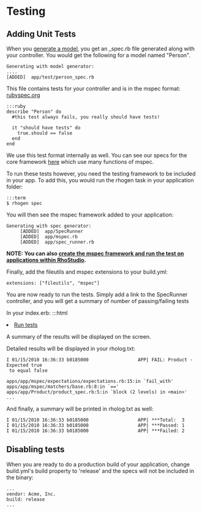 # Testing
## Adding Unit Tests
When you [generate a model](rhom_ruby#creating-a-ruby-data-model), you get an _spec.rb file generated along with your controller. You would get the following for a model named "Person".

	Generating with model generator:
	....
	[ADDED]  app/test/person_spec.rb

This file contains tests for your controller and is in the mspec format: [rubyspec.org](http://rubyspec.org/) 

	:::ruby
	describe "Person" do
	  #this test always fails, you really should have tests!

	  it "should have tests" do
	    true.should == false
	  end
	end

We use this test format internally as well. You can see our specs for the core framework [here](http://github.com/rhomobile/rhodes/tree/1.4.0/spec/framework_spec/app/spec/) which use many functions of mspec.

To run these tests however, you need the testing framework to be included in your app. To add this, you would run the rhogen task in your application folder:

	:::term
	$ rhogen spec

You will then see the mspec framework added to your application:

	Generating with spec generator:
	     [ADDED]  app/SpecRunner
	     [ADDED]  app/mspec.rb
	     [ADDED]  app/spec_runner.rb

**NOTE: You can also [create the mspec framework and run the test on applications within RhoStudio](../../2.2.0/rhostudio.tutorial#running-a-unit-test-in-rhostudio).**

Finally, add the fileutils and mspec extensions to your build.yml:
	
	extensions: ["fileutils", "mspec"]

You are now ready to run the tests. Simply add a link to the SpecRunner controller, and you will get a summary of number of passing/failing tests

In your index.erb:
	:::html
	<li><a href="SpecRunner">Run tests</a></li>

A summary of the results will be displayed on the screen.

Detailed results will be displayed in your rholog.txt:

	I 01/15/2010 16:36:33 b0185000                  APP| FAIL: Product - Expected true
	 to equal false

	apps/app/mspec/expectations/expectations.rb:15:in `fail_with'
	apps/app/mspec/matchers/base.rb:8:in `=='
	apps/app/Product/product_spec.rb:5:in `block (2 levels) in <main>'
	...

And finally, a summary will be printed in rholog.txt as well:

	I 01/15/2010 16:36:33 b0185000                  APP| ***Total:  3
	I 01/15/2010 16:36:33 b0185000                  APP| ***Passed: 1
	I 01/15/2010 16:36:33 b0185000                  APP| ***Failed: 2

## Disabling tests
When you are ready to do a production build of your application, change build.yml's build property to 'release' and the specs will not be included in the binary:

	...
	vendor: Acme, Inc.
	build: release
	...